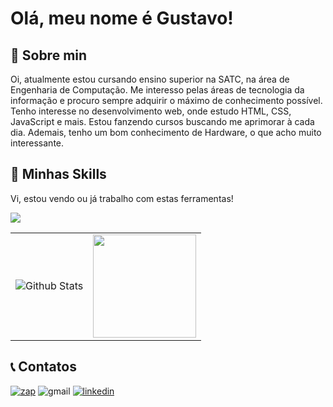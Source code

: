 # Olá, meu nome é Gustavo!


## 🌱 Sobre min
Oi, atualmente estou cursando ensino superior na SATC, na área de Engenharia de Computação. Me interesso pelas áreas de tecnologia da informação e procuro sempre adquirir o máximo de conhecimento possível. Tenho interesse no desenvolvimento web, onde estudo HTML, CSS, JavaScript e mais. Estou fanzendo cursos buscando me aprimorar à cada dia. Ademais, tenho um bom conhecimento de Hardware, o que acho muito interessante.

## 🚀 Minhas Skills
Vi, estou vendo ou já trabalho com estas ferramentas!
<p>
  <a href="https://skillicons.dev">
    <img src="https://skillicons.dev/icons?i=git,github,html,css,js,nodejs,vue,react,docker,sequelize,express,bootstrap,php,python,mysql,postman,vscode,figma,notion,windows,linux"/>
  </a>
</p>

<table>
<tr>
<td>
<img
  src="https://github-readme-stats.vercel.app/api/top-langs/?username=xav86&theme=dracula&hide_border=false&include_all_commits=true&count_private=true&layout=compact"
  alt="Github Stats"
/>
</td>
<td>
<a href="https://github.com/xav86" title="Perfil do Gustavo">
  <img height="165em" src="https://github-readme-stats.vercel.app/api?username=xav86&theme=dracula&show_icons=true" />
</a>
</td>
</tr>
</table>

## 📞 Contatos
[![zap](https://img.shields.io/badge/WhatsApp-25D366?style=for-the-badge&logo=whatsapp&logoColor=white)](https://api.whatsapp.com/send?phone=5548999622803)
![gmail](https://img.shields.io/badge/Gmail-D14836?style=for-the-badge&logo=gmail&logoColor=white)
[![linkedin](https://img.shields.io/badge/LinkedIn-0077B5?style=for-the-badge&logo=linkedin&logoColor=white)](https://www.linkedin.com/in/gustavo-gon%C3%A7alves-dos-santos-4649ab27b/)
